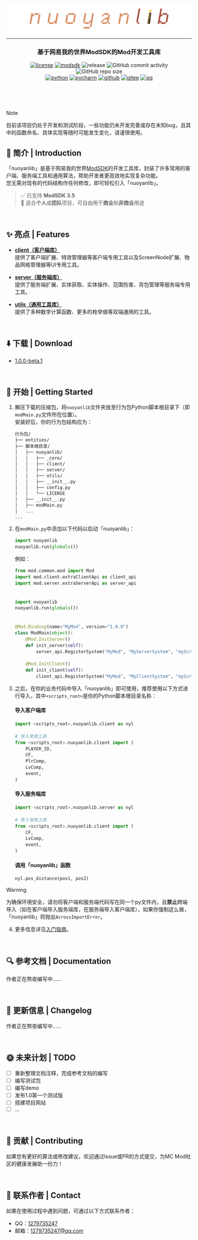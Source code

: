 <div align="center">

[//]: # (  <br>)

[//]: # (  <img src="/img/diamond_sword.png" alt="diamond_sword" width=64 height=64>)

  <img src="/img/logo/logo2.png" alt="logo">
  
  ---

  <h3>基于网易我的世界ModSDK的Mod开发工具库</h3>

  [![license](https://img.shields.io/github/license/charminglee/nuoyanlib.svg)](LICENSE) [![modsdk](https://img.shields.io/badge/ModSDK-3.5-green)](https://mc.163.com/dev/index.html) ![release](https://img.shields.io/github/release/charminglee/nuoyanlib.svg) ![GitHub commit activity](https://img.shields.io/github/commit-activity/m/charminglee/nuoyanlib) ![GitHub repo size](https://img.shields.io/github/repo-size/charminglee/nuoyanlib)  
  [![python](https://camo.githubusercontent.com/61a81b1dbe844fb6b43df995ae0b9b118c641df75220b27281aad6ea97e46622/68747470733a2f2f696d672e736869656c64732e696f2f62616467652f507974686f6e2d3337373641423f7374796c653d666c6174266c6f676f3d507974686f6e266c6f676f436f6c6f723d666666666666)](https://www.python.org/) [![pycharm](https://img.shields.io/badge/-JetBrains%20PyCharm-black?style=flat&logo=pycharm)](https://www.jetbrains.com/pycharm/) [![github](https://img.shields.io/badge/-GitHub-black?style=flat&logo=github)](https://github.com/charminglee/nuoyanlib) [![gitee](https://img.shields.io/badge/-gitee-red?style=flat&logo=gitee)](https://gitee.com/charming-lee/nuoyanLib) [![qq](https://img.shields.io/badge/QQ-1279735247-green)](https://qm.qq.com/q/BknsDqOdsk)

</div>

<br>
<br>
<br>

> [!NOTE]  
> 目前该项目仍处于开发和测试阶段，一些功能仍未开发完善或存在未知bug，且其中的函数命名、具体实现等随时可能发生变化，请谨慎使用。

## 📖 简介 | Introduction

「nuoyanlib」是基于网易我的世界[ModSDK](https://mc.163.com/dev/index.html)的开发工具库，封装了许多常用的客户端、服务端工具和通用算法，帮助开发者更高效地实现复杂功能。  
您无需对现有的代码结构作任何修改，即可轻松引入「nuoyanlib」。  

> ✅ 已支持 **ModSDK 3.5**  
> 📌 适合**个人**或**团队**项目，可自由用于**商业**和**非商业**用途

<br>

## ✨ 亮点 | Features

- [**client（客户端库）**](/nuoyanlib/client)  
  提供了客户端扩展、特效管理器等客户端专用工具以及ScreenNode扩展、物品网格管理器等UI专用工具。  


- [**server（服务端库）**](/nuoyanlib/server)  
  提供了服务端扩展、实体获取、实体操作、范围伤害、背包管理等服务端专用工具。


- [**utils（通用工具库）**](/nuoyanlib/utils)  
  提供了多种数学计算函数、更多的枚举值等双端通用的工具。

<br>

## ⬇️ 下载 | Download

- [1.0.0-beta.1](https://gitee.com/charming-lee/nuoyanLib/releases/tag/1.0.0-beta.1)

<br>

## 🚀 开始 | Getting Started

1. 解压下载的压缩包，将`nuoyanlib`文件夹放至行为包Python脚本根目录下（即`modMain.py`文件所在位置）。  
    安装好后，你的行为包结构应为： 

    ```
    行为包/  
    ├── entities/  
    ├── 脚本根目录/  
    │   ├── nuoyanlib/  
    │   │   ├── _core/  
    │   │   ├── client/  
    │   │   ├── server/  
    │   │   ├── utils/  
    │   │   ├── __init__.py  
    │   │   ├── config.py  
    │   │   └── LICENSE  
    │   ├── __init__.py  
    │   ├── modMain.py  
    │   ...  
    ...
    ```

2. 在`modMain.py`中添加以下代码以启动「nuoyanlib」：

    ```python
    import nuoyanlib
    nuoyanlib.run(globals())
    ```

    例如：

    ```python
    from mod.common.mod import Mod
    import mod.client.extraClientApi as client_api
    import mod.server.extraServerApi as server_api
   
   
    import nuoyanlib
    nuoyanlib.run(globals())


    @Mod.Binding(name="MyMod", version="1.0.0")
    class ModMain(object):
        @Mod.InitServer()
        def init_server(self):
            server_api.RegisterSystem("MyMod", "MyServerSystem", "myScripts.myServerSystem.MyServerSystem")
    
        @Mod.InitClient()
        def init_client(self):
            client_api.RegisterSystem("MyMod", "MyClientSystem", "myScripts.myClientSystem.MyClientSystem")
    ```

3. 之后，在你的业务代码中导入「nuoyanlib」即可使用，推荐使用以下方式进行导入，其中`<scripts_root>`是你的Python脚本根目录名称：
    #### 导入客户端库

    ```python
    import <scripts_root>.nuoyanlib.client as nyl
   
    # 导入常用工具
    from <scripts_root>.nuoyanlib.client import (
        PLAYER_ID,   
        CF,          
        PlrComp,     
        LvComp,      
        event,       
    )
    ```

    #### 导入服务端库

    ```python
    import <scripts_root>.nuoyanlib.server as nyl
   
    # 导入常用工具
    from <scripts_root>.nuoyanlib.client import (
        CF,          
        LvComp,      
        event,       
    )
    ```
   
    #### 调用「nuoyanlib」函数

    ```python
    nyl.pos_distance(pos1, pos2)
    ```

> [!WARNING]  
> 为确保环境安全，请勿将客户端和服务端代码写在同一个py文件内，且**禁止**跨端导入（如在客户端导入服务端库，在服务端导入客户端库），如果你强制这么做，「nuoyanlib」将抛出`AcrossImportError`。

4. 更多信息详见[入门指南](/docs/入门指南.md)。

<br>

## 🔍 参考文档 | Documentation

作者正在熬夜编写中......

<br>

## 🎉 更新信息 | Changelog

作者正在熬夜编写中......

<br>

## 🌞 未来计划 | TODO

- [ ] 重新整理文档注释，完成参考文档的编写
- [ ] 编写测试包
- [ ] 编写demo
- [ ] 发布1.0第一个测试版
- [ ] 搭建项目网站
- [ ] ...

<br>

## 👑 贡献 | Contributing

如果您有更好的算法或修改建议，欢迎通过Issue或PR的方式提交，为MC Mod社区的健康发展助一份力！

<br>

## 👴 联系作者 | Contact

如果在使用过程中遇到问题，可通过以下方式联系作者：

- QQ：[1279735247](https://qm.qq.com/q/BknsDqOdsk)
- 邮箱：1279735247@qq.com